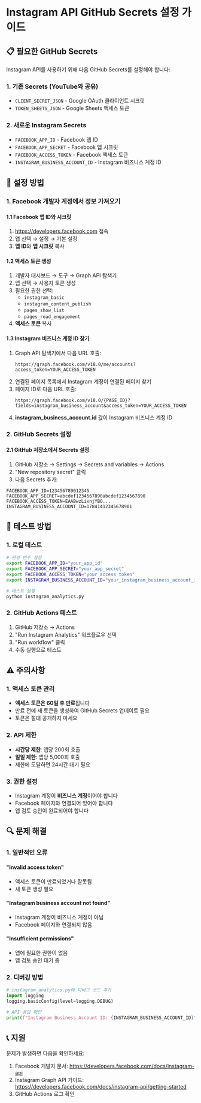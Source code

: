 # Instagram API GitHub Secrets 설정 가이드

## 📋 필요한 GitHub Secrets

Instagram API를 사용하기 위해 다음 GitHub Secrets를 설정해야 합니다:

### 1. 기존 Secrets (YouTube와 공유)
- `CLIENT_SECRET_JSON` - Google OAuth 클라이언트 시크릿
- `TOKEN_SHEETS_JSON` - Google Sheets 액세스 토큰

### 2. 새로운 Instagram Secrets
- `FACEBOOK_APP_ID` - Facebook 앱 ID
- `FACEBOOK_APP_SECRET` - Facebook 앱 시크릿
- `FACEBOOK_ACCESS_TOKEN` - Facebook 액세스 토큰
- `INSTAGRAM_BUSINESS_ACCOUNT_ID` - Instagram 비즈니스 계정 ID

## 🔧 설정 방법

### 1. Facebook 개발자 계정에서 정보 가져오기

#### 1.1 Facebook 앱 ID와 시크릿
1. https://developers.facebook.com 접속
2. 앱 선택 → 설정 → 기본 설정
3. **앱 ID**와 **앱 시크릿** 복사

#### 1.2 액세스 토큰 생성
1. 개발자 대시보드 → 도구 → Graph API 탐색기
2. 앱 선택 → 사용자 토큰 생성
3. 필요한 권한 선택:
   - `instagram_basic`
   - `instagram_content_publish`
   - `pages_show_list`
   - `pages_read_engagement`
4. **액세스 토큰** 복사

#### 1.3 Instagram 비즈니스 계정 ID 찾기
1. Graph API 탐색기에서 다음 URL 호출:
   ```
   https://graph.facebook.com/v18.0/me/accounts?access_token=YOUR_ACCESS_TOKEN
   ```
2. 연결된 페이지 목록에서 Instagram 계정이 연결된 페이지 찾기
3. 페이지 ID로 다음 URL 호출:
   ```
   https://graph.facebook.com/v18.0/{PAGE_ID}?fields=instagram_business_account&access_token=YOUR_ACCESS_TOKEN
   ```
4. **instagram_business_account.id** 값이 Instagram 비즈니스 계정 ID

### 2. GitHub Secrets 설정

#### 2.1 GitHub 저장소에서 Secrets 설정
1. GitHub 저장소 → Settings → Secrets and variables → Actions
2. "New repository secret" 클릭
3. 다음 Secrets 추가:

```
FACEBOOK_APP_ID=123456789012345
FACEBOOK_APP_SECRET=abcdef1234567890abcdef1234567890
FACEBOOK_ACCESS_TOKEN=EAABwzLixnjYBO...
INSTAGRAM_BUSINESS_ACCOUNT_ID=17841412345678901
```

## 🧪 테스트 방법

### 1. 로컬 테스트
```bash
# 환경 변수 설정
export FACEBOOK_APP_ID="your_app_id"
export FACEBOOK_APP_SECRET="your_app_secret"
export FACEBOOK_ACCESS_TOKEN="your_access_token"
export INSTAGRAM_BUSINESS_ACCOUNT_ID="your_instagram_business_account_id"

# 테스트 실행
python instagram_analytics.py
```

### 2. GitHub Actions 테스트
1. GitHub 저장소 → Actions
2. "Run Instagram Analytics" 워크플로우 선택
3. "Run workflow" 클릭
4. 수동 실행으로 테스트

## ⚠️ 주의사항

### 1. 액세스 토큰 관리
- **액세스 토큰은 60일 후 만료**됩니다
- 만료 전에 새 토큰을 생성하여 GitHub Secrets 업데이트 필요
- 토큰은 절대 공개하지 마세요

### 2. API 제한
- **시간당 제한**: 앱당 200회 호출
- **일일 제한**: 앱당 5,000회 호출
- 제한에 도달하면 24시간 대기 필요

### 3. 권한 설정
- Instagram 계정이 **비즈니스 계정**이어야 합니다
- Facebook 페이지와 연결되어 있어야 합니다
- 앱 검토 승인이 완료되어야 합니다

## 🔍 문제 해결

### 1. 일반적인 오류

#### "Invalid access token"
- 액세스 토큰이 만료되었거나 잘못됨
- 새 토큰 생성 필요

#### "Instagram business account not found"
- Instagram 계정이 비즈니스 계정이 아님
- Facebook 페이지와 연결되지 않음

#### "Insufficient permissions"
- 앱에 필요한 권한이 없음
- 앱 검토 승인 대기 중

### 2. 디버깅 방법
```python
# instagram_analytics.py에 디버그 코드 추가
import logging
logging.basicConfig(level=logging.DEBUG)

# API 응답 확인
print(f"Instagram Business Account ID: {INSTAGRAM_BUSINESS_ACCOUNT_ID}")
```

## 📞 지원

문제가 발생하면 다음을 확인하세요:
1. Facebook 개발자 문서: https://developers.facebook.com/docs/instagram-api
2. Instagram Graph API 가이드: https://developers.facebook.com/docs/instagram-api/getting-started
3. GitHub Actions 로그 확인
